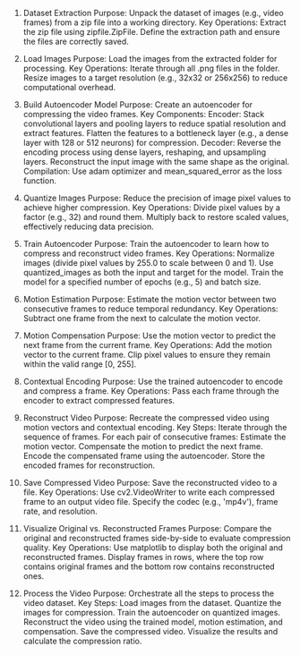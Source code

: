 1. Dataset Extraction
Purpose: Unpack the dataset of images (e.g., video frames) from a zip file into a working directory.
Key Operations:
Extract the zip file using zipfile.ZipFile.
Define the extraction path and ensure the files are correctly saved.

2. Load Images
Purpose: Load the images from the extracted folder for processing.
Key Operations:
Iterate through all .png files in the folder.
Resize images to a target resolution (e.g., 32x32 or 256x256) to reduce computational overhead.

3. Build Autoencoder Model
Purpose: Create an autoencoder for compressing the video frames.
Key Components:
Encoder:
Stack convolutional layers and pooling layers to reduce spatial resolution and extract features.
Flatten the features to a bottleneck layer (e.g., a dense layer with 128 or 512 neurons) for compression.
Decoder:
Reverse the encoding process using dense layers, reshaping, and upsampling layers.
Reconstruct the input image with the same shape as the original.
Compilation: Use adam optimizer and mean_squared_error as the loss function.

4. Quantize Images
Purpose: Reduce the precision of image pixel values to achieve higher compression.
Key Operations:
Divide pixel values by a factor (e.g., 32) and round them.
Multiply back to restore scaled values, effectively reducing data precision.

5. Train Autoencoder
Purpose: Train the autoencoder to learn how to compress and reconstruct video frames.
Key Operations:
Normalize images (divide pixel values by 255.0 to scale between 0 and 1).
Use quantized_images as both the input and target for the model.
Train the model for a specified number of epochs (e.g., 5) and batch size.

6. Motion Estimation
Purpose: Estimate the motion vector between two consecutive frames to reduce temporal redundancy.
Key Operations:
Subtract one frame from the next to calculate the motion vector.

7. Motion Compensation
Purpose: Use the motion vector to predict the next frame from the current frame.
Key Operations:
Add the motion vector to the current frame.
Clip pixel values to ensure they remain within the valid range [0, 255].

8. Contextual Encoding
Purpose: Use the trained autoencoder to encode and compress a frame.
Key Operations:
Pass each frame through the encoder to extract compressed features.

9. Reconstruct Video
Purpose: Recreate the compressed video using motion vectors and contextual encoding.
Key Steps:
Iterate through the sequence of frames.
For each pair of consecutive frames:
Estimate the motion vector.
Compensate the motion to predict the next frame.
Encode the compensated frame using the autoencoder.
Store the encoded frames for reconstruction.

10. Save Compressed Video
Purpose: Save the reconstructed video to a file.
Key Operations:
Use cv2.VideoWriter to write each compressed frame to an output video file.
Specify the codec (e.g., 'mp4v'), frame rate, and resolution.

11. Visualize Original vs. Reconstructed Frames
Purpose: Compare the original and reconstructed frames side-by-side to evaluate compression quality.
Key Operations:
Use matplotlib to display both the original and reconstructed frames.
Display frames in rows, where the top row contains original frames and the bottom row contains reconstructed ones.

12. Process the Video
Purpose: Orchestrate all the steps to process the video dataset.
Key Steps:
Load images from the dataset.
Quantize the images for compression.
Train the autoencoder on quantized images.
Reconstruct the video using the trained model, motion estimation, and compensation.
Save the compressed video.
Visualize the results and calculate the compression ratio.

